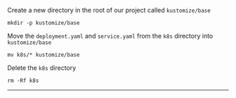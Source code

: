 



Create a new directory in the root of our project called `kustomize/base`
```execute-1
mkdir -p kustomize/base
```

Move the `deployment.yaml` and `service.yaml` from the `k8s` directory into `kustomize/base`
```execute-1
mv k8s/* kustomize/base
```


Delete the `k8s` directory
```execute-1
rm -Rf k8s
```




---
